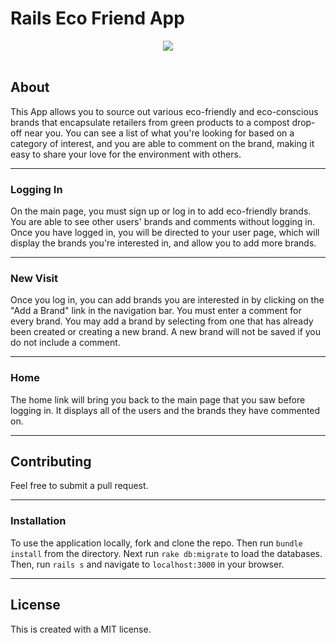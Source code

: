 # Rails Eco Friend App

<div align="center">
  <img src="./readme.jpg">
</div>

<br>

## About

This App allows you to source out various eco-friendly and eco-conscious brands that encapsulate retailers from green products to a compost drop-off near you. You can see a list of what you're looking for based on a category of interest, and you are able to comment on the brand, making it easy to share your love for the environment with others. 

---

### Logging In
On the main page, you must sign up or log in to add eco-friendly brands. You are able to see other users' brands and comments without logging in. Once you have logged in, you will be directed to your user page, which will display the brands you're interested in, and allow you to add more brands. 

---

### New Visit
Once you log in, you can add brands you are interested in by clicking on the "Add a Brand" link in the navigation bar. You must enter a comment for every brand. You may add a brand by selecting from one that has already been created or creating a new brand. A new brand will not be saved if you do not include a comment.

---

### Home
The home link will bring you back to the main page that you saw before logging in. It displays all of the users and the brands they have commented on. 

---

## Contributing
Feel free to submit a pull request.

---

### Installation
To use the application locally, fork and clone the repo. Then run `bundle install` from the directory. Next run `rake db:migrate` to load the databases. Then, run `rails s` and navigate to `localhost:3000` in your browser.

---

## License

This is created with a MIT license.
